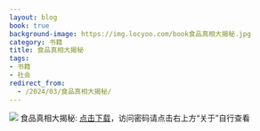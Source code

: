 ```yaml
---
layout: blog
book: true
background-image: https://img.locyoo.com/book食品真相大揭秘.jpg
category: 书籍
title: 食品真相大揭秘
tags:
- 书籍
- 社会
redirect_from:
  - /2024/03/食品真相大揭秘/
---
```

![](https://img.locyoo.com/book食品真相大揭秘.jpg)
食品真相大揭秘: <a name = "ref1" href="https://url18.ctfile.com/f/50983618-1337384792-72ecf0?p=3619">点击下载</a>，访问密码请点击右上方“关于”自行查看